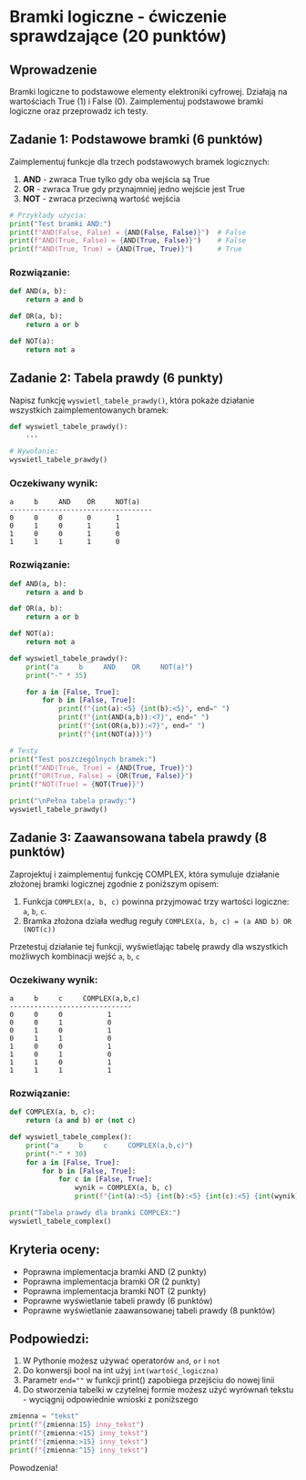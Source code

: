 # Bramki logiczne - ćwiczenie sprawdzające (20 punktów)

## Wprowadzenie
Bramki logiczne to podstawowe elementy elektroniki cyfrowej. Działają na wartościach True (1) i False (0).
Zaimplementuj podstawowe bramki logiczne oraz przeprowadz ich testy.

## Zadanie 1: Podstawowe bramki (6 punktów)
Zaimplementuj funkcje dla trzech podstawowych bramek logicznych:
1. **AND** - zwraca True tylko gdy oba wejścia są True
2. **OR** - zwraca True gdy przynajmniej jedno wejście jest True
3. **NOT** - zwraca przeciwną wartość wejścia

```python
# Przykłady użycia:
print("Test bramki AND:")
print(f"AND(False, False) = {AND(False, False)}")  # False
print(f"AND(True, False) = {AND(True, False)}")    # False
print(f"AND(True, True) = {AND(True, True)}")      # True
```

### Rozwiązanie:
```python
def AND(a, b):
    return a and b

def OR(a, b):
    return a or b

def NOT(a):
    return not a
 ```

## Zadanie 2: Tabela prawdy (6 punkty)
Napisz funkcję `wyswietl_tabele_prawdy()`, która pokaże działanie wszystkich zaimplementowanych bramek:

```python
def wyswietl_tabele_prawdy():
    ...

# Wywołanie:
wyswietl_tabele_prawdy()
```

### Oczekiwany wynik:
```
a     b     AND    OR     NOT(a)
-----------------------------------
0     0     0      0      1
0     1     0      1      1
1     0     0      1      0
1     1     1      1      0
```

### Rozwiązanie:

```python
def AND(a, b):
    return a and b

def OR(a, b):
    return a or b

def NOT(a):
    return not a

def wyswietl_tabele_prawdy():
    print("a     b     AND    OR     NOT(a)")
    print("-" * 35)

    for a in [False, True]:
        for b in [False, True]:
            print(f"{int(a):<5} {int(b):<5}", end=" ")
            print(f"{int(AND(a,b)):<7}", end=" ")
            print(f"{int(OR(a,b)):<7}", end=" ")
            print(f"{int(NOT(a))}")

# Testy
print("Test poszczególnych bramek:")
print(f"AND(True, True) = {AND(True, True)}")
print(f"OR(True, False) = {OR(True, False)}")
print(f"NOT(True) = {NOT(True)}")

print("\nPełna tabela prawdy:")
wyswietl_tabele_prawdy()
```

## Zadanie 3: Zaawansowana tabela prawdy (8 punktów)

Zaprojektuj i zaimplementuj funkcję COMPLEX, która symuluje działanie złożonej bramki logicznej zgodnie z poniższym opisem:

1. Funkcja `COMPLEX(a, b, c)` powinna przyjmować trzy wartości logiczne: `a`, `b`, `c`.
2. Bramka złożona działa według reguły `COMPLEX(a, b, c) = (a AND b) OR (NOT(c))`

Przetestuj działanie tej funkcji, wyświetlając tabelę prawdy dla wszystkich możliwych kombinacji wejść `a`, `b`, `c`

### Oczekiwany wynik:
```
a     b     c     COMPLEX(a,b,c)
------------------------------
0     0     0           1
0     0     1           0
0     1     0           1
0     1     1           0
1     0     0           1
1     0     1           0
1     1     0           1
1     1     1           1
```

### Rozwiązanie:

```python
def COMPLEX(a, b, c):
    return (a and b) or (not c)

def wyswietl_tabele_complex():
    print("a     b     c     COMPLEX(a,b,c)")
    print("-" * 30)
    for a in [False, True]:
        for b in [False, True]:
            for c in [False, True]:
                wynik = COMPLEX(a, b, c)
                print(f"{int(a):<5} {int(b):<5} {int(c):<5} {int(wynik):<5}")

print("Tabela prawdy dla bramki COMPLEX:")
wyswietl_tabele_complex()
```


## Kryteria oceny:
- Poprawna implementacja bramki AND (2 punkty)
- Poprawna implementacja bramki OR (2 punkty)
- Poprawna implementacja bramki NOT (2 punkty)
- Poprawne wyświetlanie tabeli prawdy (6 punktów)
- Poprawne wyświetlanie zaawansowanej tabeli prawdy (8 punktów)


## Podpowiedzi:
1. W Pythonie możesz używać operatorów `and`, `or` i `not`
2. Do konwersji bool na int użyj `int(wartość_logiczna)`
3. Parametr `end=""` w funkcji print() zapobiega przejściu do nowej linii
4. Do stworzenia tabelki w czytelnej formie możesz użyć wyrównań tekstu - wyciągnij odpowiednie wnioski z poniższego
```python
zmienna = "tekst"
print(f"{zmienna:15} inny_tekst")
print(f"{zmienna:<15} inny_tekst")
print(f"{zmienna:>15} inny_tekst")
print(f"{zmienna:^15} inny_tekst")
```

Powodzenia!
